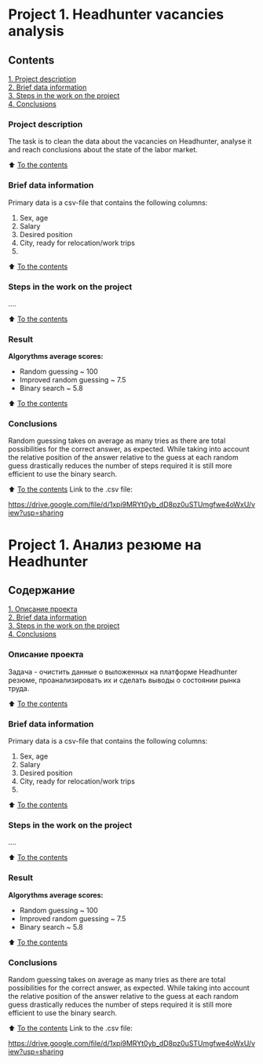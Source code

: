 # Project 1. Headhunter vacancies analysis


## Contents
[1. Project description](#project-description)  
[2. Brief data information](#brief-data-information)  
[3. Steps in the work on the project](#steps-in-the-work-on-the-project)  
[4. Conclusions](#conclusions)


### Project description
The task is to clean the data about the vacancies on Headhunter, analyse it and reach conclusions about the state of the labor market.

:arrow_up: [To the contents](#contents)


### Brief data information
Primary data is a csv-file that contains the following columns:
1) Sex, age
2) Salary
3) Desired position
4) City, ready for relocation/work trips
5) 

:arrow_up: [To the contents](#contents)


### Steps in the work on the project
....

:arrow_up: [To the contents](#contents)


### Result
**Algorythms average scores:**
- Random guessing ~ 100
- Improved random guessing ~ 7.5
- Binary search ~ 5.8

:arrow_up: [To the contents](#contents)


### Conclusions
Random guessing takes on average as many tries as there are total possibilities for the correct answer, as expected.
While taking into account the relative position of the answer relative to the guess at each random guess drastically reduces the number of steps required it is still more efficient to use the binary search.

:arrow_up: [To the contents](#contents)
Link to the .csv file:

https://drive.google.com/file/d/1xpi9MRYt0yb_dD8pz0uSTUmgfwe4oWxU/view?usp=sharing




# Project 1. Анализ резюме на Headhunter


## Содержание
[1. Описание проекта](#Описание-проекта)  
[2. Brief data information](#brief-data-information)  
[3. Steps in the work on the project](#steps-in-the-work-on-the-project)  
[4. Conclusions](#conclusions)


### Описание проекта
Задача - очистить данные о выложенных на платформе Headhunter резюме, проанализировать их и сделать выводы о состоянии рынка труда.

:arrow_up: [To the contents](#contents)


### Brief data information
Primary data is a csv-file that contains the following columns:
1) Sex, age
2) Salary
3) Desired position
4) City, ready for relocation/work trips
5) 

:arrow_up: [To the contents](#contents)


### Steps in the work on the project
....

:arrow_up: [To the contents](#contents)


### Result
**Algorythms average scores:**
- Random guessing ~ 100
- Improved random guessing ~ 7.5
- Binary search ~ 5.8

:arrow_up: [To the contents](#contents)


### Conclusions
Random guessing takes on average as many tries as there are total possibilities for the correct answer, as expected.
While taking into account the relative position of the answer relative to the guess at each random guess drastically reduces the number of steps required it is still more efficient to use the binary search.

:arrow_up: [To the contents](#contents)
Link to the .csv file:

https://drive.google.com/file/d/1xpi9MRYt0yb_dD8pz0uSTUmgfwe4oWxU/view?usp=sharing

